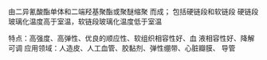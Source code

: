 由二异氰酸酯单体和二端羟基聚酯或聚醚缩聚 而成；
包括硬链段和软链段
硬链段玻璃化温度高于室温，软链段玻璃化温度低于室温


特点：高强度、高弹性、优良的顺应性、软组织相容性好、血 液相容性好、降解可调 
应用领域：人造皮、人工血管、胶黏剂、弹性绷带、心脏瓣膜、 导管